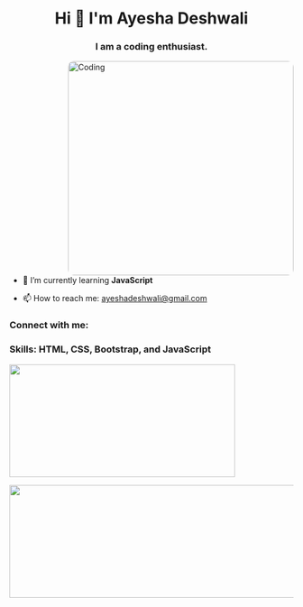 <h1 align="center">Hi 👋 I'm Ayesha Deshwali</h1>
<h3 align="center">I am a coding enthusiast.</h3>
<img align="right" style="margin-left: 200px; border-radius: 10px;" alt="Coding" width="400" height="380px" src="https://camo.githubusercontent.com/4aa77ea32aa4d7be626e833b160f3d8923c133cd32c34fefbdc43c8abfcff710/68747470733a2f2f63646e2e6472696262626c652e636f6d2f75736572732f323730343431342f73637265656e73686f74732f373436363930332f6d656469612f62303861623537363331366264343538326665663138396634373163643965352e676966">



- 🌱 I’m currently learning **JavaScript**

- 📫 How to reach me: ayeshadeshwali@gmail.com

<h3 align="left">Connect with me:</h3>
<p align="left">
<!-- Add your social media links here -->
</p>

<h3 align="left" ">Skills: HTML, CSS, Bootstrap, and JavaScript</h3>

<p align="left">
<img src="https://github-readme-stats.vercel.app/api/top-langs?username=shaad0007&show_icons=true&locale=en&layout=compact" alt=""style="height: 200px;width:400px;">
</p>

<p align="left" height="100px"><img  src="https://cdn2.downdetector.com/static/uploads/logo/github-logo.png"style="height: 200px;width:550px;"></p>
